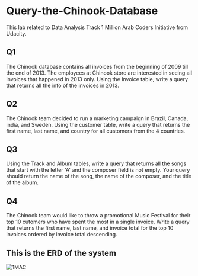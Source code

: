 # Query-the-Chinook-Database
This lab related to Data Analysis Track 1 Million Arab Coders Initiative from Udacity.
## Q1 
The Chinook database contains all invoices from the beginning of 2009 till 
the end of 2013. The employees at Chinook store are interested in seeing 
all invoices that happened in 2013 only. Using the Invoice table, write a 
query that returns all the info of the invoices in 2013.
## Q2
The Chinook team decided to run a marketing campaign in Brazil, 
Canada, india, and Sweden. Using the customer table, write a query 
that returns the first name, last name, and country for all customers 
from the 4 countries.
## Q3
Using the Track and Album tables, write a query that returns all the songs that
start with the letter 'A' and the composer field is not empty. Your query 
should return the name of the song, the name of the composer, and the title of
the album.
## Q4
The Chinook team would like to throw a promotional Music Festival for their top
10 cutomers who have spent the most in a single invoice. 
Write a query that returns the first name, last name, and invoice total for 
the top 10 invoices ordered by invoice total descending.
## This is the ERD of the system
![1MAC](https://user-images.githubusercontent.com/56017399/70856482-ff26bd00-1eee-11ea-8e71-69c9ad7e7ccf.png)
